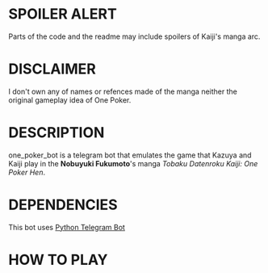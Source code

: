 # SPOILER ALERT
Parts of the code and the readme may include spoilers of Kaiji's manga arc.

# DISCLAIMER
I don't own any of names or refences made of the manga neither the original gameplay idea of One Poker.

# DESCRIPTION
one_poker_bot is a telegram bot that emulates the game that Kazuya and Kaiji play in the **Nobuyuki Fukumoto**'s manga *Tobaku Datenroku Kaiji: One Poker Hen*.

# DEPENDENCIES
This bot uses [Python Telegram Bot](https://github.com/python-telegram-bot/python-telegram-bot)

# HOW TO PLAY
[](https://github.com/cryogenic-dreams/one_poker_bot/blob/master/state_diagram.png?raw=true)
